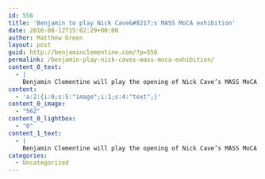 ```yaml
---
id: 556
title: 'Benjamin to play Nick Cave&#8217;s MASS MoCA exhibition'
date: 2016-08-12T15:02:29+00:00
author: Matthew Green
layout: post
guid: http://benjaminclementine.com/?p=556
permalink: /benjamin-play-nick-caves-mass-moca-exhibition/
content_0_text:
  - |
    Benjamin Clementine will play the opening of Nick Cave’s MASS MoCA exhibition, 'Until', at the Hunter Center on 15th October. Tickets <a href="http://massmoca.org/event/benjamin-clementine/">HERE</a>.
content:
  - 'a:2:{i:0;s:5:"image";i:1;s:4:"text";}'
content_0_image:
  - "562"
content_0_lightbox:
  - "0"
content_1_text:
  - |
    Benjamin Clementine will play the opening of Nick Cave’s MASS MoCA exhibition, 'Until', at the Hunter Center on 15th October. Tickets <a href="http://massmoca.org/event/benjamin-clementine/">HERE</a>.
categories:
  - Uncategorized
---
```


